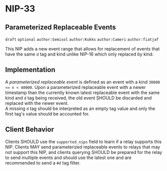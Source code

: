 NIP-33
======

Parameterized Replaceable Events
--------------------------------

`draft` `optional` `author:Semisol` `author:Kukks` `author:Cameri` `author:fiatjaf`

This NIP adds a new event range that allows for replacement of events that have the same `d` tag and kind unlike NIP-16 which only replaced by kind.

Implementation
--------------
A *parameterized replaceable event* is defined as an event with a kind `30000 <= n < 40000`.
Upon a parameterized replaceable event with a newer timestamp than the currently known latest replaceable event with the same kind and `d` tag being received, the old event SHOULD be discarded and replaced with the newer event.  
A missing `d` tag should be interpreted as an empty tag value and only the first tag's value should be accounted for.

Client Behavior
---------------

Clients SHOULD use the `supported_nips` field to learn if a relay supports this NIP.  Clients MAY send parameterized replaceable events to relays that may not support this NIP, and clients querying SHOULD be prepared for the relay to send multiple events and should use the latest one and are recommended to send a `#d` tag filter.  
